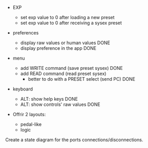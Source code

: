 - EXP
    - set exp value to 0 after loading a new preset
    - set exp value to 0 after receiving a sysex preset

- preferences
    - display raw values or human values    DONE 
    - display preference in the app         DONE

- menu
    - add WRITE command (save preset sysex) DONE
    - add READ command (read preset sysex)
        - better to do with a PRESET select (send PC)   DONE

- keyboard
    - ALT: show help keys               DONE
    - ALT: show controls' raw values    DONE

- Offrir 2 layouts:
    - pedal-like
    - logic

Create a state diagram for the ports connections/disconnections.    
